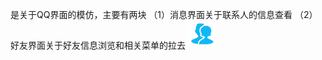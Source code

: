 是关于QQ界面的模仿，主要有两块
（1）消息界面关于联系人的信息查看
（2）好友界面关于好友信息浏览和相关菜单的拉去
![image](https://github.com/boilWater/ImitateQQ/blob/master/ImitateQQ/friend_group.png)
